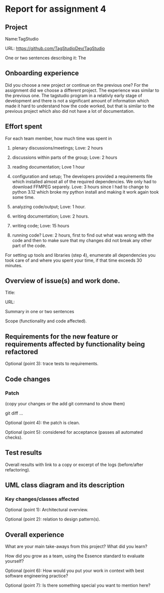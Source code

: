 # Report for assignment 4


## Project

Name:TagStudio

URL: https://github.com/TagStudioDev/TagStudio

One or two sentences describing it: The 

## Onboarding experience

Did you choose a new project or continue on the previous one?
For the assignment did we choose a different project. The experience was similar to the previous one. The tagstudio program 
in a relativly early stage of development and there is not a significant amount of information which made it hard to understand 
how the code worked, but that is similar to the previous project which also did not have a lot of documentation. 


## Effort spent

For each team member, how much time was spent in

1. plenary discussions/meetings;
Love: 2 hours

2. discussions within parts of the group;
Love: 2 hours

3. reading documentation;
Love 1 hour

4. configuration and setup;
The developers provided a requirements file which installed almost all of the required dependencies. We only had to download FFMPEG separely.
Love: 3 hours since I had to change to python 3.12 which broke my python install and making it work again took some time.

5. analyzing code/output;
Love: 1 hour.

6. writing documentation;
Love: 2 hours.

7. writing code;
Love: 15 hours

8. running code?
Love: 2 hours, first to find out what was wrong with the code and then to make sure that my changes did not break any other part of the code.

For setting up tools and libraries (step 4), enumerate all dependencies
you took care of and where you spent your time, if that time exceeds
30 minutes.

## Overview of issue(s) and work done.


Title:

URL:

Summary in one or two sentences

Scope (functionality and code affected).

## Requirements for the new feature or requirements affected by functionality being refactored


Optional (point 3): trace tests to requirements.

## Code changes

### Patch

(copy your changes or the add git command to show them)

git diff ...

Optional (point 4): the patch is clean.

Optional (point 5): considered for acceptance (passes all automated checks).

## Test results

Overall results with link to a copy or excerpt of the logs (before/after
refactoring).

## UML class diagram and its description

### Key changes/classes affected

Optional (point 1): Architectural overview.

Optional (point 2): relation to design pattern(s).

## Overall experience

What are your main take-aways from this project? What did you learn?

How did you grow as a team, using the Essence standard to evaluate yourself?

Optional (point 6): How would you put your work in context with best software engineering practice?

Optional (point 7): Is there something special you want to mention here?
